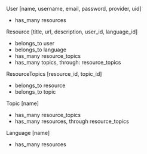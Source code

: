 User [name, username, email, password, provider, uid]
- has_many resources

Resource [title, url, description, user_id, language_id]
- belongs_to user
- belongs_to language
- has_many resource_topics
- has_many topics, through: resource_topics

ResourceTopics [resource_id, topic_id]
- belongs_to resource
- belongs_to topic

Topic [name]
- has_many resource_topics
- has_many resources, through resource_topics

Language [name]
- has_many resources
